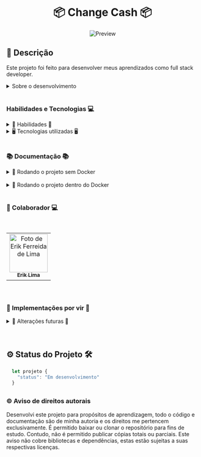 <h1 align="center"> 📦 Change Cash 📦 </h1>

<div align="center">

![Preview]()

</div>

## 📓 Descrição


 Este projeto foi feito para desenvolver meus aprendizados como full stack developer.


<details>
  <summary>Sobre o desenvolvimento</summary>
  <br />


  Para o desenvolvimento do projeto, utilizei as informações disponibilizadas pela empresa para a construção da API, Banco de Dados e Front-end.
  Para a construção do banco de dados utilizei o banco [PostgreSQL](https://www.postgresql.org/) junto a ORM [Prisma](https://www.prisma.io/), para a API utilizei o [NodeJS](https://nodejs.org/en/) e para o Front-end utilizei o [ReactJS](https://reactjs.org/) junto ao [Typescript](https://www.typescriptlang.org/).

  Inicialmente fiz a modelagem do banco a partir dos schemas do prisma, em fiz a dockerização do banco de dados para que pudesse fazer a conexão entre ele e a API. E apos isso fiz o mesmo com o restante da aplicação para que possa ser facilmente executada por completo em qualquer ambiente.

  Minha maior dificuldade nesse processo foi a própria dockerização do projeto por completo, pois nunca havia feito isso antes, sempre partes avulsas, mas com a ajuda de alguns amigos em algumas duvidas pontuais e pesquisas na internet consegui contornar e resolver o problema.


  <br />
</details>
  <br />

### Habilidades e Tecnologias 💻

<details>
  <summary> 🦾 Habilidades 🦾</summary>
  <br />

* Desenvolvimento de aplicações React
* Desenvolvimento de APIs REST
* Consumo de APIs REST
* Desenvolvimento de banco de dados(SQL, Postgres)
* Criatividade
* Solução de problemas

  <br />
</details>

<details>
  <summary> 🖥️ Tecnologias utilizadas 🖥️</summary>
  <br />

* React
  * React Hooks
  * React Router
* React Query
* HTML5
* CSS3
* Styled-Components
* Material-UI
* TypeScript
* Axios
* PostgreSQL
* Node.js
* Express
* Prisma
* JWT
* Bcrypt
* Md5
* ESLint
* Prettier
* EditorConfig
* Docker/ Docker Compose
* Git/ GitHub
* Insomnia
* Shell Script

  <br />
</details>

  <br />

### 📚 Documentação 📚

  <details>
    <summary> 🚀 Rodando o projeto sem Docker</summary>
    <br />

* Dentro da pasta do projeto, execute o comando abaixo para instalar as dependências do projeto:

    Caso utilize o npm:

    ```sh
      npm run install:all
    ```

    Caso utilize o yarn:

    ```sh
      yarn run install:all
    ```

  * Para instalar as dependências necessárias para o funcionamento do front e back-end


* Ainda dentro da rais do projeto, execute os comando abaixo para iniciar o container do docker:

    ```sh
      npm run docker:local
    ```
    ou
    ```sh
      yarn run docker:local
    ```
  * Para iniciar o container do docker(Essa operação pode levar alguns minutos)
  * Apenas o container do banco de dados sera iniciado

* Após a inicialização do container do banco de dados, execute o comando abaixo para executar as migrations do banco de dados:

    ```sh
      npm run prisma:migrate
    ```
    ou
    ```sh
      yarn run prisma:migrate
    ```

* Para executar a aplicação va até a pasta do front-end e execute os comando abaixo:

    ```sh
      cd app/frontend
    ```

    * Para entrar na pasta do front-end e depois execute:


    ```sh
      npm run dev
    ```
    ou
    ```sh
      yarn run dev
    ```

  * E o mesmo para iniciar o back-end da aplicação, porem abra uma nova aba no terminal e execute os comando abaixo:

    ```sh
      cd app/backend
    ```

    ```sh
      npm run dev
    ```
    ou
    ```sh
      yarn run dev
    ```

* Após o uso para excluir o container do docker, execute o comando abaixo:

    ```sh
      npm run docker:rm:local
    ```
    ou
    ```sh
      yarn run docker:rm:local
    ```

  </details>
<br />

  <details>
    <summary> 🚀 Rodando o projeto dentro do Docker</summary>
    <br />

* Dentro da pasta do projeto, execute o comando abaixo para instalar as dependências do projeto:

    Caso utilize o npm:

    ```sh
      npm run compose:up
    ```

    Caso utilize o yarn:

    ```sh
      yarn run compose:up
    ```

  * Para subir o container do docker e instalar as dependências necessárias para o funcionamento do front e back-end, essa operação pode levar alguns minutos.

* Para excluir o container do docker, execute o comando abaixo:

    ```sh
      npm run compose:docker:rm
    ```
    ou
    ```sh
      yarn run compose:docker:rm
    ```


  </details>
<br />

### 🤝 Colaborador 💻

<br />
<table>
  <tr>
      <td align="center">
      <a href="https://github.com/erik-efl">
        <img src="https://avatars.githubusercontent.com/u/56979306?s=400&u=526ff856d28fc3ce1926f51be6aa1f947156b8bb&v=4" width="100px;" alt="Foto de Erik Ferreida de Lima"/><br>
        <sub>
          <b>Erik Lima</b>
        </sub>
      </a>
    </td>
  </tr>
</table>

<br />

##

### 🚩 Implementações por vir 🚩

<details>
  <summary> 📌 Alterações futuras 📌</summary>
  <br />

* Implementação de testes unitários
* Implementação de testes de integração
* Implementação de testes de aceitação
* Implementação de testes E2E
* implementação de nova UI kit
* Implementação de novas funcionalidades
  * Implementação de um sistema de notificações
  * Implementação de um sistema de comentários
  * Implementação de um sistema de compartilhamento
  * Implementação de um sistema de favoritos
  * Implementação de um sistema de tags
  * Implementação de um sistema de categorias
  * Implementação de um sistema de pagamentos
  * Implementação de um sistema de avaliações
  * Implementação de um sistema de relatórios
    * Implementação de um sistema de relatórios de usuários
    * Implementação de um sistema de relatórios de gastos
    * Implementação de um sistema de relatórios de receitas
    * Implementação de um sistema de relatórios de pagamentos
    * Implementação de um sistema de impressão de gastos totais
    * Implementação de um sistema de impressão de receitas totais
  * Implementação de um sistema de denúncias
* Implementação de um sistema de autenticação com o Smart Token
* Implementação de um sistema de autenticação com o Authentication Code
* Implementação de um sistema de autenticação com o CPF



  <br />
</details>

<br />
<br />

## ⚙️ Status do Projeto 🛠️

  ```js
    let projeto {
      "status": "Em desenvolvimento"
    }
  ```
##

### ©️ Aviso de direitos autorais

Desenvolvi este projeto para propósitos de aprendizagem, todo o código e documentação são de minha autoria e os direitos me pertencem exclusivamente. É permitido baixar ou clonar o repositório para fins de estudo. Contudo, não é permitido publicar cópias totais ou parciais. Este aviso não cobre bibliotecas e dependências, estas estão sujeitas a suas respectivas licenças.
